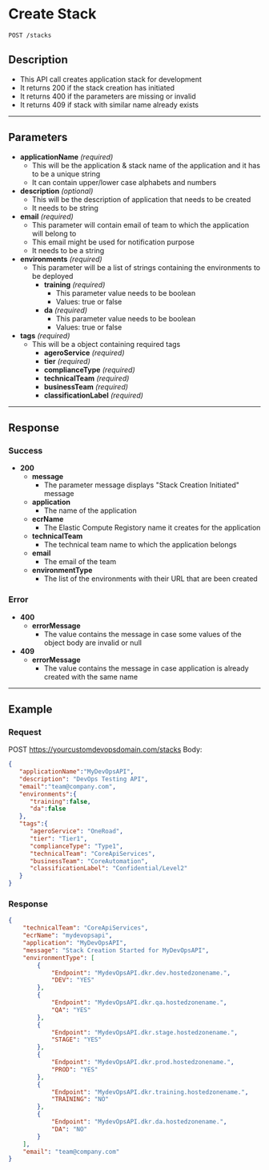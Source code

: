 # **Create Stack**
    POST /stacks

## **Description**
- This API call creates application stack for development
- It returns 200 if the stack creation has initiated
- It returns 400 if the parameters are missing or invalid
- It returns 409 if stack with similar name already exists

***
## **Parameters**
- **applicationName** _(required)_
   - This will be the application & stack name of the application and it has to be a unique string
   - It can contain upper/lower case alphabets and numbers
- **description** _(optional)_
   - This will be the description of application that needs to be created
   - It needs to be string
 - **email** _(required)_
   - This parameter will contain email of team to which the application will belong to
   - This email might be used for notification purpose
   - It needs to be a string 
 - **environments** _(required)_
   - This parameter will be a list of strings containing the environments to be deployed
     - **training** _(required)_
       - This parameter value needs to be boolean 
       - Values: true or false
     - **da** _(required)_
       - This parameter value needs to be boolean 
       - Values: true or false  
 - **tags** _(required)_
   - This will be a object containing required tags
     - **ageroService** _(required)_
     - **tier** _(required)_
     - **complianceType** _(required)_
     - **technicalTeam** _(required)_
     - **businessTeam** _(required)_
     - **classificationLabel** _(required)_
***
## **Response**
### Success
- **200**
   - **message**
      - The parameter message displays "Stack Creation Initiated" message
   - **application**
     - The name of the application
   - **ecrName**
     - The Elastic Compute Registory name it creates for the application
   - **technicalTeam**
     - The technical team name to which the application belongs
   - **email**
     - The email of the team
   - **environmentType**
     - The list of the environments with their URL that are been created
### Error
- **400**
  - **errorMessage**
    - The value contains the message in case some values of the object body are invalid or null
- **409**
  - **errorMessage**
    - The value contains the message in case application is already created with the same name

***
## **Example**
### Request
POST https://yourcustomdevopsdomain.com/stacks
Body:
``` json
{  
   "applicationName":"MyDevOpsAPI",
   "description": "DevOps Testing API",
   "email":"team@company.com",
   "environments":{  
      "training":false,
      "da":false
   },
   "tags":{  
      "ageroService": "OneRoad",
      "tier": "Tier1",
      "complianceType": "Type1",
      "technicalTeam": "CoreApiServices",
      "businessTeam": "CoreAutomation",
      "classificationLabel": "Confidential/Level2"
   }
}
```
### Response
``` json
{
    "technicalTeam": "CoreApiServices",
    "ecrName": "mydevopsapi",
    "application": "MyDevOpsAPI",
    "message": "Stack Creation Started for MyDevOpsAPI",
    "environmentType": [
        {
            "Endpoint": "MydevOpsAPI.dkr.dev.hostedzonename.",
            "DEV": "YES"
        },
        {
            "Endpoint": "MydevOpsAPI.dkr.qa.hostedzonename.",
            "QA": "YES"
        },
        {
            "Endpoint": "MydevOpsAPI.dkr.stage.hostedzonename.",
            "STAGE": "YES"
        },
        {
            "Endpoint": "MydevOpsAPI.dkr.prod.hostedzonename.",
            "PROD": "YES"
        },
        {
            "Endpoint": "MydevOpsAPI.dkr.training.hostedzonename.",
            "TRAINING": "NO"
        },
        {
            "Endpoint": "MydevOpsAPI.dkr.da.hostedzonename.",
            "DA": "NO"
        }
    ],
    "email": "team@company.com"
}
```